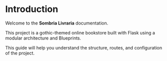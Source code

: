 # Introduction

Welcome to the **Sombria Livraria** documentation.

This project is a gothic-themed online bookstore built with Flask using a modular architecture and Blueprints.

This guide will help you understand the structure, routes, and configuration of the project.